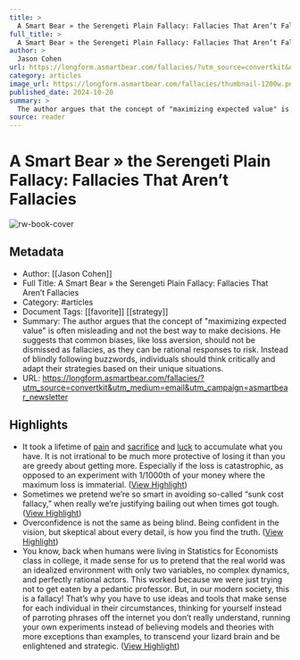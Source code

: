 ```yaml
---
title: >
  A Smart Bear » the Serengeti Plain Fallacy: Fallacies That Aren’t Fallacies
full_title: >
  A Smart Bear » the Serengeti Plain Fallacy: Fallacies That Aren’t Fallacies
author: >
  Jason Cohen
url: https://longform.asmartbear.com/fallacies/?utm_source=convertkit&utm_medium=email&utm_campaign=asmartbear_newsletter
category: articles
image_url: https://longform.asmartbear.com/fallacies/thumbnail-1200w.png
published_date: 2024-10-20
summary: >
  The author argues that the concept of "maximizing expected value" is often misleading and not the best way to make decisions. He suggests that common biases, like loss aversion, should not be dismissed as fallacies, as they can be rational responses to risk. Instead of blindly following buzzwords, individuals should think critically and adapt their strategies based on their unique situations.
source: reader
---
```

# A Smart Bear » the Serengeti Plain Fallacy: Fallacies That Aren’t Fallacies

![rw-book-cover](https://longform.asmartbear.com/fallacies/thumbnail-1200w.png)

## Metadata
- Author: [[Jason Cohen]]
- Full Title: A Smart Bear » the Serengeti Plain Fallacy: Fallacies That Aren’t Fallacies
- Category: #articles
- Document Tags: [[favorite]] [[strategy]] 
- Summary: The author argues that the concept of "maximizing expected value" is often misleading and not the best way to make decisions. He suggests that common biases, like loss aversion, should not be dismissed as fallacies, as they can be rational responses to risk. Instead of blindly following buzzwords, individuals should think critically and adapt their strategies based on their unique situations.
- URL: https://longform.asmartbear.com/fallacies/?utm_source=convertkit&utm_medium=email&utm_campaign=asmartbear_newsletter

## Highlights
- It took a lifetime of [pain](https://longform.asmartbear.com/startups-emotionally-draining/) and [sacrifice](https://longform.asmartbear.com/sacrifice-your-health-for-your-startup/) and [luck](https://longform.asmartbear.com/lucky/) to accumulate what you have. It is not irrational to be much more protective of losing it than you are greedy about getting more. Especially if the loss is catastrophic, as opposed to an experiment with 1/1000th of your money where the maximum loss is immaterial. ([View Highlight](https://read.readwise.io/read/01jcx6gppeejte62fxfx3w0cev))
- Sometimes we pretend we’re so smart in avoiding so-called “sunk cost fallacy,” when really we’re justifying bailing out when times got tough. ([View Highlight](https://read.readwise.io/read/01jcx6j5bm9xj61qzzdqz127f9))
- Overconfidence is not the same as being blind. Being confident in the vision, but skeptical about every detail, is how you find the truth. ([View Highlight](https://read.readwise.io/read/01jcx6kqw1r7cabs2k150yj04a))
- You know, back when humans were living in Statistics for Economists class in college, it made sense for us to pretend that the real world was an idealized environment with only two variables, no complex dynamics, and perfectly rational actors. This worked because we were just trying not to get eaten by a pedantic professor.
  But, in our modern society, this is a fallacy! That’s why you have to use ideas and tools that make sense for each individual in their circumstances, thinking for yourself instead of parroting phrases off the internet you don’t really understand, running your own experiments instead of believing models and theories with more exceptions than examples, to transcend your lizard brain and be enlightened and strategic. ([View Highlight](https://read.readwise.io/read/01jcx6r87e5jpbnjnfxfydadh2))


